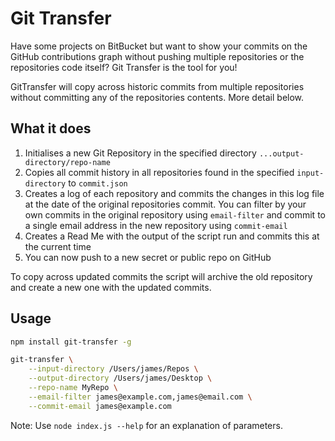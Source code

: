 # Git Transfer

Have some projects on BitBucket but want to show your commits on the GitHub contributions graph
without pushing multiple repositories or the repositories code itself? Git Transfer is the tool for
you!

GitTransfer will copy across historic commits from multiple repositories without committing any of
the repositories contents. More detail below.

## What it does

1.  Initialises a new Git Repository in the specified directory `...output-directory/repo-name`
2.  Copies all commit history in all repositories found in the specified `input-directory` to
    `commit.json`
3.  Creates a log of each repository and commits the changes in this log file at the date of the
    original repositories commit. You can filter by your own commits in the original repository
    using `email-filter` and commit to a single email address in the new repository using
    `commit-email`
4.  Creates a Read Me with the output of the script run and commits this at the current time
5.  You can now push to a new secret or public repo on GitHub

To copy across updated commits the script will archive the old repository and create a new one with
the updated commits.

## Usage

```bash
npm install git-transfer -g
```

```bash
git-transfer \
    --input-directory /Users/james/Repos \
    --output-directory /Users/james/Desktop \
    --repo-name MyRepo \
    --email-filter james@example.com,james@email.com \
    --commit-email james@example.com
```

Note: Use `node index.js --help` for an explanation of parameters.
